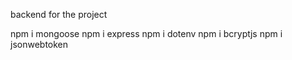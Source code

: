
backend for the project

npm i mongoose
npm i express
npm i dotenv
npm i bcryptjs
npm i jsonwebtoken

